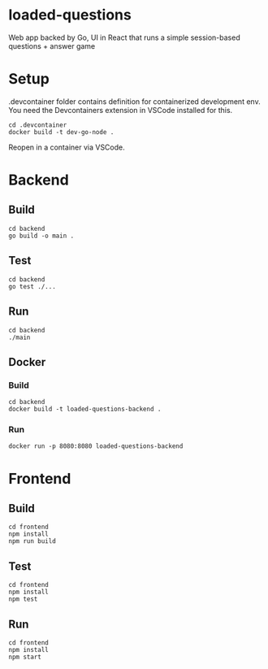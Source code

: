 # loaded-questions
Web app backed by Go, UI in React that runs a simple session-based questions + answer game

# Setup 
.devcontainer folder contains definition for containerized development env. You need the Devcontainers extension in VSCode installed for this. 

```
cd .devcontainer
docker build -t dev-go-node . 
``` 
Reopen in a container via VSCode. 

# Backend 
## Build
```
cd backend
go build -o main .
```

## Test
```
cd backend
go test ./...
```

## Run
```
cd backend
./main
```

## Docker
### Build
```
cd backend
docker build -t loaded-questions-backend .
```

### Run
```
docker run -p 8080:8080 loaded-questions-backend
```

# Frontend
## Build
```
cd frontend
npm install
npm run build
```

## Test
```
cd frontend
npm install
npm test
```

## Run
```
cd frontend
npm install
npm start
```